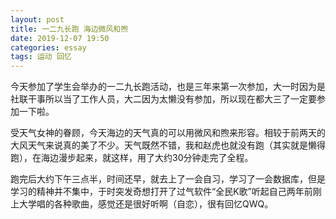 ```yaml
---
layout: post
title: 一二九长跑 海边微风和煦
date: 2019-12-07 19:50
categories: essay
tags: 运动 回忆
---
```


今天参加了学生会举办的一二九长跑活动，也是三年来第一次参加，大一时因为是社联干事所以当了工作人员，大二因为太懒没有参加，所以现在都大三了一定要参加一下啦。

受天气女神的眷顾，今天海边的天气真的可以用微风和煦来形容。相较于前两天的大风天气来说真的美了不少。天气既然不错，我和赵虎也就没有跑（其实就是懒得跑），在海边漫步起来，就这样，用了大约30分钟走完了全程。

跑完后大约下午三点半，时间还早，就去上了一会自习，学习了一会数据库，但是学习的精神并不集中，于时突发奇想打开了过气软件“全民K歌”听起自己两年前刚上大学唱的各种歌曲，感觉还是很好听啊（自恋），很有回忆QWQ。
